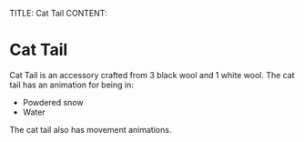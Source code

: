 TITLE: Cat Tail
CONTENT:
# Cat Tail

Cat Tail is an accessory crafted from 3 black wool and 1 white wool.
The cat tail has an animation for being in:
- Powdered snow
- Water

The cat tail also has movement animations.